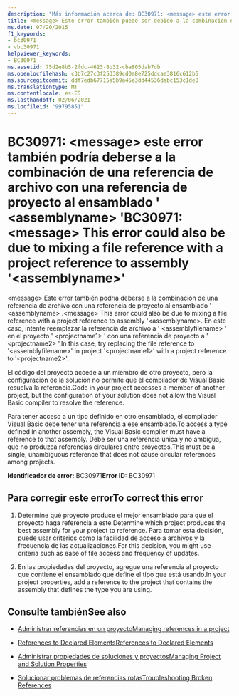 ```yaml
---
description: "Más información acerca de: BC30971: <message> este error también podría deberse a la combinación de una referencia de archivo con una referencia de proyecto al ensamblado '<assemblyname>"
title: <message> Este error también puede ser debido a la combinación de una referencia de archivo con una referencia de proyecto al ensamblado "<assemblyname>"
ms.date: 07/20/2015
f1_keywords:
- bc30971
- vbc30971
helpviewer_keywords:
- BC30971
ms.assetid: 75d2e8b5-2fdc-4623-8b32-cba805dab7db
ms.openlocfilehash: c3b7c27c3f253389cd0a8e725ddcae3816c612b5
ms.sourcegitcommit: ddf7edb67715a5b9a45e3dd44536dabc153c1de0
ms.translationtype: MT
ms.contentlocale: es-ES
ms.lasthandoff: 02/06/2021
ms.locfileid: "99795851"
---
```

# <a name="bc30971-message-this-error-could-also-be-due-to-mixing-a-file-reference-with-a-project-reference-to-assembly-assemblyname"></a><span data-ttu-id="0db7f-103">BC30971: \<message> este error también podría deberse a la combinación de una referencia de archivo con una referencia de proyecto al ensamblado ' \<assemblyname> '</span><span class="sxs-lookup"><span data-stu-id="0db7f-103">BC30971: \<message> This error could also be due to mixing a file reference with a project reference to assembly '\<assemblyname>'</span></span>

<span data-ttu-id="0db7f-104">\<message> Este error también podría deberse a la combinación de una referencia de archivo con una referencia de proyecto al ensamblado ' \<assemblyname> .</span><span class="sxs-lookup"><span data-stu-id="0db7f-104">\<message> This error could also be due to mixing a file reference with a project reference to assembly '\<assemblyname>.</span></span> <span data-ttu-id="0db7f-105">En este caso, intente reemplazar la referencia de archivo a ' \<assemblyfilename> ' en el proyecto ' \<projectname1> ' con una referencia de proyecto a ' \<projectname2> '.</span><span class="sxs-lookup"><span data-stu-id="0db7f-105">In this case, try replacing the file reference to '\<assemblyfilename>' in project '\<projectname1>' with a project reference to '\<projectname2>'.</span></span>

 <span data-ttu-id="0db7f-106">El código del proyecto accede a un miembro de otro proyecto, pero la configuración de la solución no permite que el compilador de Visual Basic resuelva la referencia.</span><span class="sxs-lookup"><span data-stu-id="0db7f-106">Code in your project accesses a member of another project, but the configuration of your solution does not allow the Visual Basic compiler to resolve the reference.</span></span>

 <span data-ttu-id="0db7f-107">Para tener acceso a un tipo definido en otro ensamblado, el compilador Visual Basic debe tener una referencia a ese ensamblado.</span><span class="sxs-lookup"><span data-stu-id="0db7f-107">To access a type defined in another assembly, the Visual Basic compiler must have a reference to that assembly.</span></span> <span data-ttu-id="0db7f-108">Debe ser una referencia única y no ambigua, que no produzca referencias circulares entre proyectos.</span><span class="sxs-lookup"><span data-stu-id="0db7f-108">This must be a single, unambiguous reference that does not cause circular references among projects.</span></span>

 <span data-ttu-id="0db7f-109">**Identificador de error:** BC30971</span><span class="sxs-lookup"><span data-stu-id="0db7f-109">**Error ID:** BC30971</span></span>

## <a name="to-correct-this-error"></a><span data-ttu-id="0db7f-110">Para corregir este error</span><span class="sxs-lookup"><span data-stu-id="0db7f-110">To correct this error</span></span>

1. <span data-ttu-id="0db7f-111">Determine qué proyecto produce el mejor ensamblado para que el proyecto haga referencia a este.</span><span class="sxs-lookup"><span data-stu-id="0db7f-111">Determine which project produces the best assembly for your project to reference.</span></span> <span data-ttu-id="0db7f-112">Para tomar esta decisión, puede usar criterios como la facilidad de acceso a archivos y la frecuencia de las actualizaciones.</span><span class="sxs-lookup"><span data-stu-id="0db7f-112">For this decision, you might use criteria such as ease of file access and frequency of updates.</span></span>

2. <span data-ttu-id="0db7f-113">En las propiedades del proyecto, agregue una referencia al proyecto que contiene el ensamblado que define el tipo que está usando.</span><span class="sxs-lookup"><span data-stu-id="0db7f-113">In your project properties, add a reference to the project that contains the assembly that defines the type you are using.</span></span>

## <a name="see-also"></a><span data-ttu-id="0db7f-114">Consulte también</span><span class="sxs-lookup"><span data-stu-id="0db7f-114">See also</span></span>

- [<span data-ttu-id="0db7f-115">Administrar referencias en un proyecto</span><span class="sxs-lookup"><span data-stu-id="0db7f-115">Managing references in a project</span></span>](/visualstudio/ide/managing-references-in-a-project)
- [<span data-ttu-id="0db7f-116">References to Declared Elements</span><span class="sxs-lookup"><span data-stu-id="0db7f-116">References to Declared Elements</span></span>](../../programming-guide/language-features/declared-elements/references-to-declared-elements.md)

- [<span data-ttu-id="0db7f-117">Administrar propiedades de soluciones y proyectos</span><span class="sxs-lookup"><span data-stu-id="0db7f-117">Managing Project and Solution Properties</span></span>](/visualstudio/ide/managing-project-and-solution-properties)
- [<span data-ttu-id="0db7f-118">Solucionar problemas de referencias rotas</span><span class="sxs-lookup"><span data-stu-id="0db7f-118">Troubleshooting Broken References</span></span>](/visualstudio/ide/troubleshooting-broken-references)

